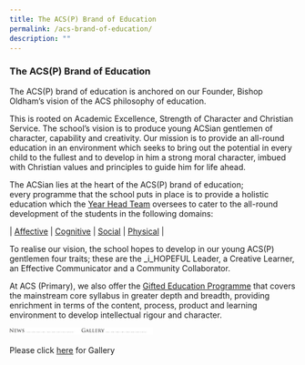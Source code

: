 ```yaml
---
title: The ACS(P) Brand of Education
permalink: /acs-brand-of-education/
description: ""
---
```

### **The ACS(P) Brand of Education**

The ACS(P) brand of education is anchored on our Founder, Bishop Oldham’s vision of the ACS philosophy of education. 

This is rooted on Academic Excellence, Strength of Character and Christian Service. The school’s vision is to produce young ACSian gentlemen of character, capability and creativity. Our mission is to provide an all-round education in an environment which seeks to bring out the potential in every child to the fullest and to develop in him a strong moral character, imbued with Christian values and principles to guide him for life ahead. 

The ACSian lies at the heart of the ACS(P) brand of education; every programme that the school puts in place is to provide a holistic education which the [Year Head Team](https://acspri.moe.edu.sg/year-head-team) oversees to cater to the all-round development of the students in the following domains:

| [Affective](https://staging.d2dvjpmqjtgsfn.amplifyapp.com/affective/) | [Cognitive](https://staging.d2dvjpmqjtgsfn.amplifyapp.com/cognitive/) | [Social](https://staging.d2dvjpmqjtgsfn.amplifyapp.com/social/) | [Physical](https://staging.d2dvjpmqjtgsfn.amplifyapp.com/physical/) |

To realise our vision, the school hopes to develop in our young ACS(P) gentlemen four traits; these are the _i_HOPEFUL Leader, a Creative Learner, an Effective Communicator and a Community Collaborator.

At ACS (Primary), we also offer the [Gifted Education Programme](https://staging.d2dvjpmqjtgsfn.amplifyapp.com/cognitive/gifted-education/) that covers the mainstream core syllabus in greater depth and breadth, providing enrichment in terms of the content, process, product and learning environment to develop intellectual rigour and character.  

<p><a href="https://staging.d2dvjpmqjtgsfn.amplifyapp.com/school-information/news/2021/">
<img style="width:25%" src="/images/news.jpg"align=left>
</a></p>

<p><a href="https://staging.d2dvjpmqjtgsfn.amplifyapp.com/school-information/gallery/">
<img style="width:25%" src="/images/gallery.jpg" align=left>
</a></p>

<br>

Please click [here](https://staging.d2dvjpmqjtgsfn.amplifyapp.com/school-information/gallery/) for Gallery